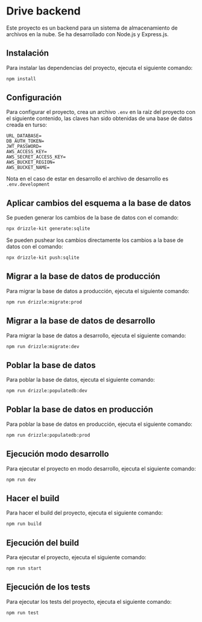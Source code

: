 # Drive backend

Este proyecto es un backend para un sistema de almacenamiento de archivos en la nube. Se ha desarrollado con Node.js y Express.js.

## Instalación

Para instalar las dependencias del proyecto, ejecuta el siguiente comando:

```bash
npm install
```

## Configuración

Para configurar el proyecto, crea un archivo `.env` en la raíz del proyecto con el siguiente contenido,
las claves han sido obtenidas de una base de datos creada en turso:

```env
URL_DATABASE=
DB_AUTH_TOKEN=
JWT_PASSWORD=
AWS_ACCESS_KEY=
AWS_SECRET_ACCESS_KEY=
AWS_BUCKET_REGION=
AWS_BUCKET_NAME=
```

Nota en el caso de estar en desarrollo el archivo de desarrollo es `.env.development`

## Aplicar cambios del esquema a la base de datos

Se pueden generar los cambios de la base de datos con el comando:

```bash
npx drizzle-kit generate:sqlite
```

Se pueden pushear los cambios directamente los cambios a la base de datos con el comando:

```bash
npx drizzle-kit push:sqlite
```

## Migrar a la base de datos de producción

Para migrar la base de datos a producción, ejecuta el siguiente comando:

```bash
npm run drizzle:migrate:prod
```

## Migrar a la base de datos de desarrollo

Para migrar la base de datos a desarrollo, ejecuta el siguiente comando:

```bash
npm run drizzle:migrate:dev
```

## Poblar la base de datos

Para poblar la base de datos, ejecuta el siguiente comando:

```bash
npm run drizzle:populatedb:dev
```

## Poblar la base de datos en producción

Para poblar la base de datos en producción, ejecuta el siguiente comando: 

```bash
npm run drizzle:populatedb:prod
```

## Ejecución modo desarrollo

Para ejecutar el proyecto en modo desarrollo, ejecuta el siguiente comando:

```bash
npm run dev
```

## Hacer el build

Para hacer el build del proyecto, ejecuta el siguiente comando:

```bash
npm run build
```

## Ejecución del build

Para ejecutar el proyecto, ejecuta el siguiente comando:

```bash
npm run start
```

## Ejecución de los tests

Para ejecutar los tests del proyecto, ejecuta el siguiente comando:

```bash
npm run test
```

